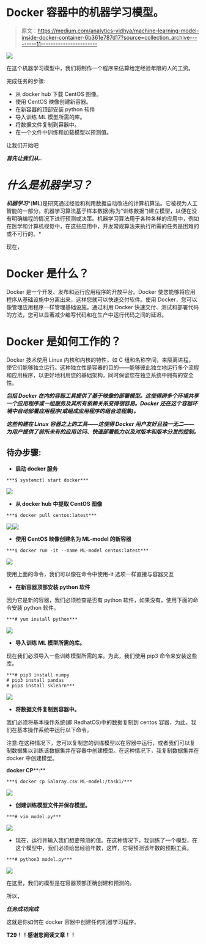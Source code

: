 # Docker 容器中的机器学习模型。

> 原文：<https://medium.com/analytics-vidhya/machine-learning-model-inside-docker-container-6b361e787d17?source=collection_archive---------11----------------------->

![](img/a88bbeb83ff24bf150b7752178c7d332.png)

在这个机器学习模型中，我们将制作一个程序来估算给定经验年限的人的工资。

完成任务的步骤:

*   从 docker hub 下载 CentOS 图像。
*   使用 CentOS 映像创建新容器。
*   在新容器的顶部安装 python 软件
*   导入训练 ML 模型所需的库。
*   将数据文件复制到容器中。
*   在一个文件中训练和加载模型以预测值。

让我们开始吧

***首先让我们从..***

# ***什么是机器学习？***

***机器学习****(****ML****)是研究通过经验和利用数据自动改进的计算机算法。它被视为人工智能的一部分。机器学习算法基于样本数据(称为“训练数据”)建立模型，以便在没有明确编程的情况下进行预测或决策。机器学习算法用于各种各样的应用中，例如在医学和计算机视觉中，在这些应用中，开发常规算法来执行所需的任务是困难的或不可行的。*

现在，

# Docker 是什么？

Docker 是一个开发、发布和运行应用程序的开放平台。Docker 使您能够将应用程序从基础设施中分离出来，这样您就可以快速交付软件。使用 Docker，您可以像管理应用程序一样管理基础设施。通过利用 Docker 快速交付、测试和部署代码的方法，您可以显著减少编写代码和在生产中运行代码之间的延迟。

# Docker 是如何工作的？

Docker 技术使用 Linux 内核和内核的特性，如 C 组和名称空间，来隔离进程，使它们能够独立运行。这种独立性是容器的目的——能够彼此独立地运行多个流程和应用程序，以更好地利用您的基础架构，同时保留您在独立系统中拥有的安全性。

***包括 Docker 在内的容器工具提供了基于映像的部署模型。这使得跨多个环境共享一个应用程序或一组服务及其所有依赖关系变得很容易。Docker 还在这个容器环境中自动部署应用程序(或组成应用程序的组合进程集)。***

***这些构建在 Linux 容器之上的工具——这使得 Docker 用户友好且独一无二——为用户提供了前所未有的应用访问、快速部署能力以及对版本和版本分发的控制。***

## **待办步骤:**

*   **启动 docker 服务**

```
***$ systemctl start docker***
```

![](img/8ae3c96de96d12a0619fb7d401b28f2b.png)

*   **从 docker hub 中提取 CentOS 图像**

```
***$ docker pull centos:latest***
```

![](img/6b08019cdc692bc00bedb196a531a1c2.png)![](img/cb5a71ec5f2841f978c0664a36f159f3.png)

*   **使用 CentOS 映像创建名为 ML-model 的新容器**

```
***$ docker run -it --name ML-model centos:latest***
```

![](img/0a3bed3f30c4ba85d147c522c5b933d7.png)

使用上面的命令，我们可以像在命令中使用-it 选项一样直接与容器交互

*   **在新容器顶部安装 python 软件**

因为它是新的容器，我们必须检查是否有 python 软件，如果没有，使用下面的命令安装 python 软件。

```
***# yum install python***
```

![](img/1d70e9f86aceed5c6c7b87ea4ced38b0.png)

*   **导入训练 ML 模型所需的库。**

现在我们必须导入一些训练模型所需的库。为此，我们使用 pip3 命令来安装这些库。

```
***# pip3 install numpy
# pip3 install pandas
# pip3 install sklearn***
```

![](img/fef89a590985abf7a982e03d94b61930.png)

*   **将数据文件复制到容器中。**

我们必须将基本操作系统(即 RedhatOS)中的数据复制到 centos 容器，为此，我们在基本操作系统中运行以下命令。

注意:在这种情况下，您可以复制您的训练模型以在容器中运行，或者我们可以复制数据集以训练该数据集并在容器中创建模型。在这种情况下，我复制数据集并在 docker 中创建模型。

**docker CP****<src><container _ name>:<dest>**

```
***$ docker cp Salaray.csv ML-model:/task1/***
```

![](img/9c7dddede941f17ba361015406be3f59.png)

*   **创建训练模型文件并保存模型。**

```
***# vim model.py***
```

![](img/5b44ba5abd9403ad68f780ec6f942d72.png)

*   现在，运行并输入我们想要预测的值。在这种情况下，我训练了一个模型，在这个模型中，我们必须给出经验年数，这样，它将预测该年数的预期工资。

```
***# python3 model.py***
```

![](img/9ece0750f17fbd07d686e95ac02a2861.png)

在这里，我们的模型是在容器顶部正确创建和预测的。

所以，

***任务成功完成***

这就是你如何在 docker 容器中创建任何机器学习程序。

**T29！！感谢您阅读文章！！**
